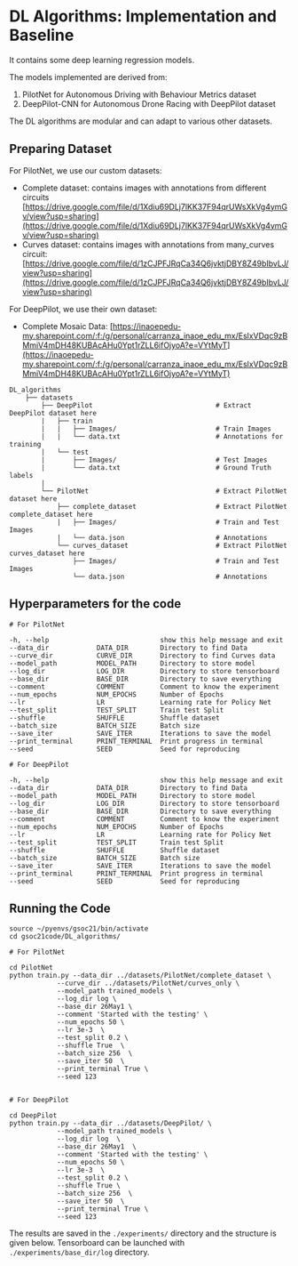 # DL Algorithms: Implementation and Baseline

It contains some deep learning regression models.

The models implemented are derived from:
1. PilotNet for Autonomous Driving with Behaviour Metrics dataset
2. DeepPilot-CNN for Autonomous Drone Racing with DeepPilot dataset

The DL algorithms are modular and can adapt to various other datasets. 

## Preparing Dataset

For PilotNet, we use our custom datasets:
- Complete dataset: contains images with annotations from different circuits [https://drive.google.com/file/d/1Xdiu69DLj7lKK37F94qrUWsXkVg4ymGv/view?usp=sharing](https://drive.google.com/file/d/1Xdiu69DLj7lKK37F94qrUWsXkVg4ymGv/view?usp=sharing)
- Curves dataset: contains images with annotations from many_curves circuit: [https://drive.google.com/file/d/1zCJPFJRqCa34Q6jvktjDBY8Z49bIbvLJ/view?usp=sharing](https://drive.google.com/file/d/1zCJPFJRqCa34Q6jvktjDBY8Z49bIbvLJ/view?usp=sharing)

For DeepPilot, we use their own dataset:
- Complete Mosaic Data: [https://inaoepedu-my.sharepoint.com/:f:/g/personal/carranza_inaoe_edu_mx/EslxVDqc9zBMmiV4mDH48KUBAcAHu0Ypt1rZLL6ifOjyoA?e=VYtMyT](https://inaoepedu-my.sharepoint.com/:f:/g/personal/carranza_inaoe_edu_mx/EslxVDqc9zBMmiV4mDH48KUBAcAHu0Ypt1rZLL6ifOjyoA?e=VYtMyT)

```
DL_algorithms
    ├── datasets
        ├── DeepPilot                               # Extract DeepPilot dataset here
        |   ├── train                               
        |   |   ├── Images/                         # Train Images
        |   |   └── data.txt                        # Annotations for training
        |   └── test                               
        |       ├── Images/                         # Test Images
        |       └── data.txt                        # Ground Truth labels
        |
        └── PilotNet                                # Extract PilotNet dataset here
            ├── complete_dataset                    # Extract PilotNet complete_dataset here           
            |   ├── Images/                         # Train and Test Images
            |   └── data.json                       # Annotations
            └── curves_dataset                      # Extract PilotNet curves_dataset here  
                ├── Images/                         # Train and Test Images
                └── data.json                       # Annotations
```

## Hyperparameters for the code

```
# For PilotNet

-h, --help                            show this help message and exit
--data_dir            DATA_DIR        Directory to find Data
--curve_dir           CURVE_DIR       Directory to find Curves data
--model_path          MODEL_PATH      Directory to store model
--log_dir             LOG_DIR         Directory to store tensorboard
--base_dir            BASE_DIR        Directory to save everything
--comment             COMMENT         Comment to know the experiment
--num_epochs          NUM_EPOCHS      Number of Epochs
--lr                  LR              Learning rate for Policy Net
--test_split          TEST_SPLIT      Train test Split
--shuffle             SHUFFLE         Shuffle dataset
--batch_size          BATCH_SIZE      Batch size
--save_iter           SAVE_ITER       Iterations to save the model
--print_terminal      PRINT_TERMINAL  Print progress in terminal
--seed                SEED            Seed for reproducing

# For DeepPilot

-h, --help                            show this help message and exit
--data_dir            DATA_DIR        Directory to find Data
--model_path          MODEL_PATH      Directory to store model
--log_dir             LOG_DIR         Directory to store tensorboard
--base_dir            BASE_DIR        Directory to save everything
--comment             COMMENT         Comment to know the experiment
--num_epochs          NUM_EPOCHS      Number of Epochs
--lr                  LR              Learning rate for Policy Net
--test_split          TEST_SPLIT      Train test Split
--shuffle             SHUFFLE         Shuffle dataset
--batch_size          BATCH_SIZE      Batch size
--save_iter           SAVE_ITER       Iterations to save the model
--print_terminal      PRINT_TERMINAL  Print progress in terminal
--seed                SEED            Seed for reproducing

```

## Running the Code

```
source ~/pyenvs/gsoc21/bin/activate
cd gsoc21code/DL_algorithms/

# For PilotNet

cd PilotNet
python train.py --data_dir ../datasets/PilotNet/complete_dataset \
            --curve_dir ../datasets/PilotNet/curves_only \     
            --model_path trained_models \   
            --log_dir log \       
            --base_dir 26May1 \      
            --comment 'Started with the testing' \      
            --num_epochs 50 \   
            --lr 3e-3  \          
            --test_split 0.2 \   
            --shuffle True  \     
            --batch_size 256  \  
            --save_iter 50  \   
            --print_terminal True \
            --seed 123      


# For DeepPilot

cd DeepPilot
python train.py --data_dir ../datasets/DeepPilot/ \
            --model_path trained_models \   
            --log_dir log  \      
            --base_dir 26May1  \     
            --comment 'Started with the testing' \      
            --num_epochs 50 \   
            --lr 3e-3  \          
            --test_split 0.2 \   
            --shuffle True \      
            --batch_size 256  \  
            --save_iter 50  \   
            --print_terminal True \
            --seed 123  
```

The results are saved in the `./experiments/` directory and the structure is given below. 
Tensorboard can be launched with `./experiments/base_dir/log` directory.